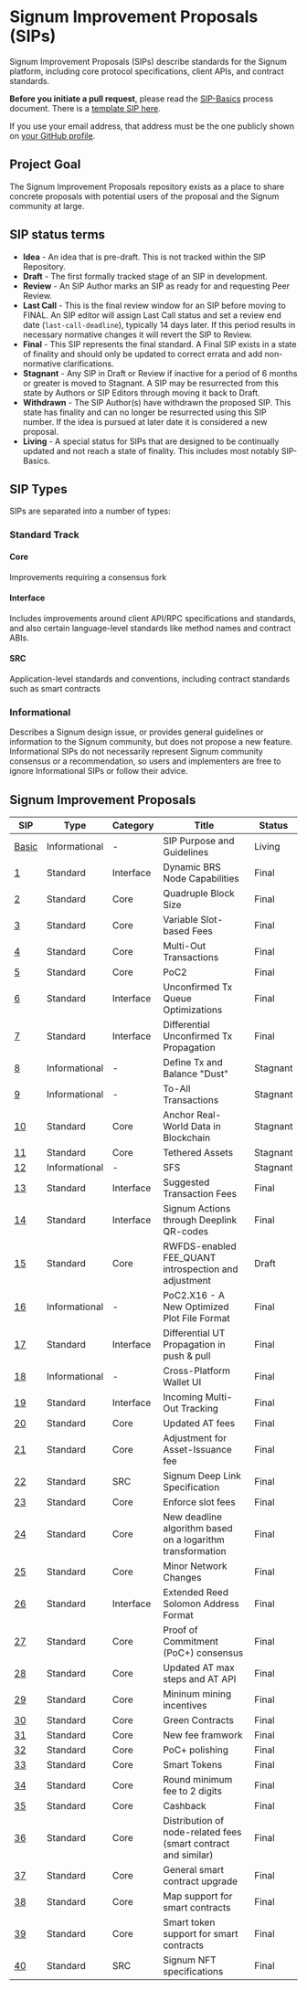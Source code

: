 # Signum Improvement Proposals (SIPs)

Signum Improvement Proposals (SIPs) describe standards for the Signum platform, including core protocol specifications, client APIs, and contract standards.

**Before you initiate a pull request**, please read the [SIP-Basics](./SIP/sip-basic.md) process document.
There is a [template SIP here](./SIP/sip-template.md). 

If you use your email address, that address must be the one publicly shown on [your GitHub profile](https://github.com/settings/profile).

## Project Goal

The Signum Improvement Proposals repository exists as a place to share concrete proposals with potential users of the proposal and the Signum community at large.

## SIP status terms

-   **Idea** - An idea that is pre-draft. This is not tracked within the SIP Repository.
-   **Draft** - The first formally tracked stage of an SIP in development. 
-   **Review** - An SIP Author marks an SIP as ready for and requesting Peer Review.
-   **Last Call** - This is the final review window for an SIP before moving to FINAL. An SIP editor will assign Last Call status and set a review end date (`last-call-deadline`), typically 14 days later. If this period results in necessary normative changes it will revert the SIP to Review.
-   **Final** - This SIP represents the final standard. A Final SIP exists in a state of finality and should only be updated to correct errata and add non-normative clarifications.
-   **Stagnant** - Any SIP in Draft or Review if inactive for a period of 6 months or greater is moved to Stagnant. A SIP may be resurrected from this state by Authors or SIP Editors through moving it back to Draft.
-   **Withdrawn** - The SIP Author(s) have withdrawn the proposed SIP. This state has finality and can no longer be resurrected using this SIP number. If the idea is pursued at later date it is considered a new proposal.
-   **Living** - A special status for SIPs that are designed to be continually updated and not reach a state of finality. This includes most notably SIP-Basics.

## SIP Types

SIPs are separated into a number of types:

### Standard Track

#### Core

Improvements requiring a consensus fork 

#### Interface

Includes improvements around client API/RPC specifications and standards, and also certain language-level standards like method names and contract ABIs.

#### SRC

Application-level standards and conventions, including contract standards such as smart contracts  

### Informational 

Describes a Signum design issue, or provides general guidelines or information to the Signum community, but does not propose a new feature. Informational SIPs do not necessarily represent Signum community consensus or a recommendation, so users and implementers are free to ignore Informational SIPs or follow their advice.

## Signum Improvement Proposals

| SIP  | Type  | Category | Title|  Status |
| -----| ----------- | ---------------- | ---------------------- | ------- |
| [Basic](./SIP/sip-basic.md )  | Informational| -|SIP Purpose and Guidelines     | Living| 
| [1](./SIP/sip-1.md )  | Standard  | Interface   | Dynamic BRS Node Capabilities    | Final   | 
| [2](./SIP/sip-2.md )  | Standard  | Core  |Quadruple Block Size                        | Final   | 
| [3](./SIP/sip-3.md )  | Standard  | Core  |Variable Slot-based Fees                        | Final   | 
| [4](./SIP/sip-4.md )  | Standard  | Core  | Multi-Out Transactions                     | Final   | 
| [5](./SIP/sip-5.md )  | Standard  | Core      | PoC2          | Final   | 
| [6](./SIP/sip-6.md )  | Standard  | Interface| Unconfirmed Tx Queue Optimizations          | Final   | 
| [7](./SIP/sip-7.md )  | Standard  | Interface| Differential Unconfirmed Tx Propagation          | Final   |
| [8](./SIP/sip-8.md )  | Informational| -| Define Tx and Balance "Dust"          | Stagnant   |
| [9](./SIP/sip-9.md )  | Informational| -| To-All Transactions          | Stagnant   |
| [10](./SIP/sip-10.md )  | Standard| Core | Anchor Real-World Data in Blockchain        | Stagnant   |
| [11](./SIP/sip-11.md )  | Standard| Core | Tethered Assets        | Stagnant   |
| [12](./SIP/sip-12.md )  | Informational| -| SFS        | Stagnant   |
| [13](./SIP/sip-13.md )  | Standard| Interface| Suggested Transaction Fees     | Final|
| [14](./SIP/sip-14.md )  | Standard| Interface| Signum Actions through Deeplink QR-codes        | Final|
| [15](./SIP/sip-15.md )  | Standard| Core | RWFDS-enabled FEE_QUANT introspection and adjustment  | Draft|
| [16](./SIP/sip-16.md )  | Informational| -| PoC2.X16 - A New Optimized Plot File Format  | Final|
| [17](./SIP/sip-17.md )  | Standard| Interface| Differential UT Propagation in push & pull  | Final|
| [18](./SIP/sip-18.md )  | Informational| -| Cross-Platform Wallet UI  | Final|
| [19](./SIP/sip-19.md )  | Standard| Interface| Incoming Multi-Out Tracking  | Final|
| [20](./SIP/sip-20.md )  | Standard| Core| Updated AT fees  | Final|
| [21](./SIP/sip-21.md )  | Standard| Core| Adjustment for Asset-Issuance fee  | Final|
| [22](./SIP/sip-22.md )  | Standard| SRC| Signum Deep Link Specification  | Final|
| [23](./SIP/sip-23.md )  | Standard| Core| Enforce slot fees  | Final|
| [24](./SIP/sip-24.md )  | Standard| Core| New deadline algorithm based on a logarithm transformation | Final|
| [25](./SIP/sip-25.md )  | Standard| Core| Minor Network Changes | Final|
| [26](./SIP/sip-26.md )  | Standard| Interface| Extended Reed Solomon Address Format | Final|
| [27](./SIP/sip-27.md )  | Standard| Core | Proof of Commitment (PoC+) consensus | Final|
| [28](./SIP/sip-28.md )  | Standard| Core| Updated AT max steps and AT API | Final|
| [29](./SIP/sip-29.md )  | Standard| Core| Mininum mining incentives | Final|
| [30](./SIP/sip-30.md )  | Standard| Core| Green Contracts | Final|
| [31](./SIP/sip-31.md )  | Standard| Core| New fee framwork | Final|
| [32](./SIP/sip-32.md )  | Standard| Core| PoC+ polishing | Final|
| [33](./SIP/sip-33.md )  | Standard| Core| Smart Tokens | Final|
| [34](./SIP/sip-34.md )  | Standard| Core| Round minimum fee to 2 digits | Final|
| [35](./SIP/sip-35.md )  | Standard| Core| Cashback | Final|
| [36](./SIP/sip-36.md )  | Standard| Core| Distribution of node-related fees (smart contract and similar)| Final|
| [37](./SIP/sip-37.md )  | Standard| Core| General smart contract upgrade| Final|
| [38](./SIP/sip-38.md )  | Standard| Core| Map support for smart contracts| Final|
| [39](./SIP/sip-39.md )  | Standard| Core| Smart token support for smart contracts| Final|
| [40](./SIP/sip-40.md )  | Standard| SRC | Signum NFT specifications| Final|
